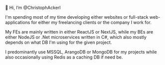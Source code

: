 👋 Hi, I’m @ChristophAckerl

I'm spending most of my time developing either websites or full-stack web-applications for either my freelancing clients or the company I work for.

My FEs are mainly written in either ReactJS or NextJS, while my BEs are either NodeJS or .Net microservices written in C#, which also mostly depends on what DB I'm using for the given project. 

I predominantly use MSSQL, ArangoDB or MongoDB for my projects while also occasionally using Redis as a caching DB if need be.

<!---
ChristophAckerl/ChristophAckerl is a ✨ special ✨ repository because its `README.md` (this file) appears on your GitHub profile.
You can click the Preview link to take a look at your changes.
--->
